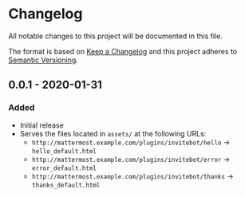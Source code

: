 # Changelog
All notable changes to this project will be documented in this file.

The format is based on [Keep a Changelog](http://keepachangelog.com/en/1.0.0/)
and this project adheres to [Semantic Versioning](http://semver.org/spec/v2.0.0.html).

## 0.0.1 - 2020-01-31
### Added
- Initial release
- Serves the files located in `assets/` at the following URLs:
	- `http://mattermost.example.com/plugins/invitebot/hello` -> `hello_default.html`
	- `http://mattermost.example.com/plugins/invitebot/error` -> `error_default.html`
	- `http://mattermost.example.com/plugins/invitebot/thanks` -> `thanks_default.html`
